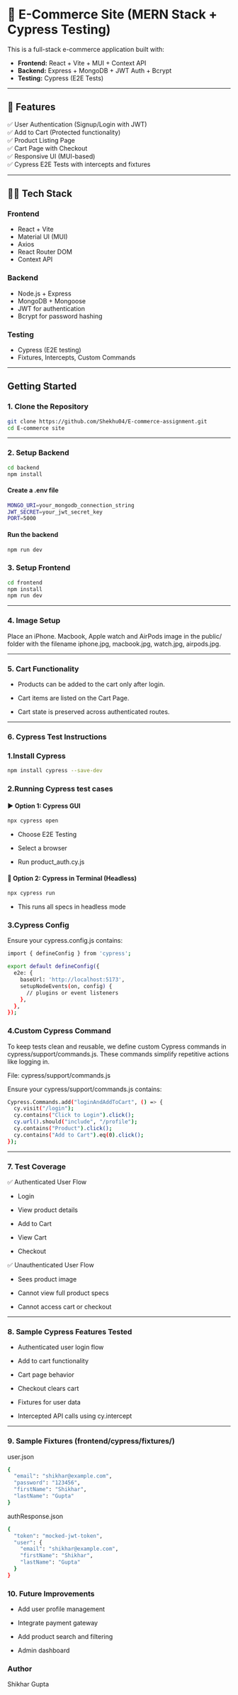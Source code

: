 # 🛒 E-Commerce Site (MERN Stack + Cypress Testing)

This is a full-stack e-commerce application built with:

- **Frontend:** React + Vite + MUI + Context API
- **Backend:** Express + MongoDB + JWT Auth + Bcrypt
- **Testing:** Cypress (E2E Tests)

---

## 🚀 Features

✅ User Authentication (Signup/Login with JWT)  
✅ Add to Cart (Protected functionality)  
✅ Product Listing Page  
✅ Cart Page with Checkout  
✅ Responsive UI (MUI-based)  
✅ Cypress E2E Tests with intercepts and fixtures

---

## 🧑‍💻 Tech Stack

### Frontend
- React + Vite
- Material UI (MUI)
- Axios
- React Router DOM
- Context API

### Backend
- Node.js + Express
- MongoDB + Mongoose
- JWT for authentication
- Bcrypt for password hashing

### Testing
- Cypress (E2E testing)
- Fixtures, Intercepts, Custom Commands

---








## Getting Started

### 1. Clone the Repository

```bash
git clone https://github.com/Shekhu04/E-commerce-assignment.git
cd E-commerce site
```

---
### 2. Setup Backend


```bash
cd backend
npm install

```
#### Create a .env file
```bash
MONGO_URI=your_mongodb_connection_string
JWT_SECRET=your_jwt_secret_key
PORT=5000
```

#### Run the backend
```bash
npm run dev
```

### 3. Setup Frontend
```bash
cd frontend
npm install
npm run dev
```

---
    
### 4. Image Setup

Place an iPhone. Macbook, Apple watch and AirPods image in the public/ folder with the filename iphone.jpg, macbook.jpg, watch.jpg, airpods.jpg.

---
### 5. Cart Functionality

- Products can be added to the cart only after login.

- Cart items are listed on the Cart Page.

- Cart state is preserved across authenticated routes.

---
### 6. Cypress Test Instructions 

### 1.Install Cypress
```bash
npm install cypress --save-dev
```

### 2.Running Cypress test cases
#### ▶️ Option 1: Cypress GUI

```bash
npx cypress open
```
- Choose E2E Testing

- Select a browser

- Run product_auth.cy.js


#### 🔁 Option 2: Cypress in Terminal (Headless)

```bash
npx cypress run
```

- This runs all specs in headless mode


### 3.Cypress Config

Ensure your cypress.config.js contains:

```bash
import { defineConfig } from 'cypress';

export default defineConfig({
  e2e: {
    baseUrl: 'http://localhost:5173',
    setupNodeEvents(on, config) {
      // plugins or event listeners
    },
  },
});
```

### 4.Custom Cypress Command
To keep tests clean and reusable, we define custom Cypress commands in
cypress/support/commands.js. These commands simplify repetitive actions like logging in.

 File: cypress/support/commands.js

Ensure your cypress/support/commands.js contains:
```bash
Cypress.Commands.add("loginAndAddToCart", () => {
  cy.visit("/login");
  cy.contains("Click to Login").click();
  cy.url().should("include", "/profile");
  cy.contains("Product").click();
  cy.contains("Add to Cart").eq(0).click();
});
```

---




### 7. Test Coverage

✅ Authenticated User Flow
- Login

- View product details

- Add to Cart

- View Cart

- Checkout 

✅ Unauthenticated User Flow
- Sees product image

- Cannot view full product specs

- Cannot access cart or checkout

---
### 8. Sample Cypress Features Tested

- Authenticated user login flow

- Add to cart functionality

- Cart page behavior

- Checkout clears cart

- Fixtures for user data

- Intercepted API calls using cy.intercept

---
### 9. Sample Fixtures (frontend/cypress/fixtures/)

user.json
```bash
{
  "email": "shikhar@example.com",
  "password": "123456",
  "firstName": "Shikhar",
  "lastName": "Gupta"
}
```

authResponse.json
```bash
{
  "token": "mocked-jwt-token",
  "user": {
    "email": "shikhar@example.com",
    "firstName": "Shikhar",
    "lastName": "Gupta"
  }
}
```
### 10. Future Improvements

- Add user profile management

- Integrate payment gateway

- Add product search and filtering

- Admin dashboard
### Author

Shikhar Gupta



